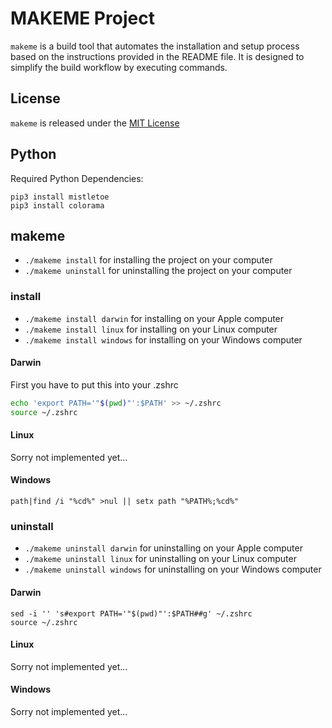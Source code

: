 
# MAKEME Project

`makeme` is a build tool that automates the installation and setup process based on the instructions provided in the README file. It is designed to simplify the build workflow by executing commands.

## License
`makeme` is released under the [MIT License](./LICENSE)

## Python

Required Python Dependencies:
```shell
pip3 install mistletoe
pip3 install colorama
```

## makeme

- `./makeme install` for installing the project on your computer
- `./makeme uninstall` for uninstalling the project on your computer

### install

- `./makeme install darwin` for installing on your Apple computer
- `./makeme install linux` for installing on your Linux computer
- `./makeme install windows` for installing on your Windows computer

#### Darwin

First you have to put this into your .zshrc
```bash
echo 'export PATH='"$(pwd)"':$PATH' >> ~/.zshrc
source ~/.zshrc
```

#### Linux
Sorry not implemented yet...

#### Windows

```batch
path|find /i "%cd%" >nul || setx path "%PATH%;%cd%"
```

### uninstall

- `./makeme uninstall darwin` for uninstalling on your Apple computer
- `./makeme uninstall linux` for uninstalling on your Linux computer
- `./makeme uninstall windows` for uninstalling on your Windows computer

#### Darwin

```shell
sed -i '' 's#export PATH='"$(pwd)"':$PATH##g' ~/.zshrc
source ~/.zshrc
```

#### Linux
Sorry not implemented yet...

#### Windows
Sorry not implemented yet...
